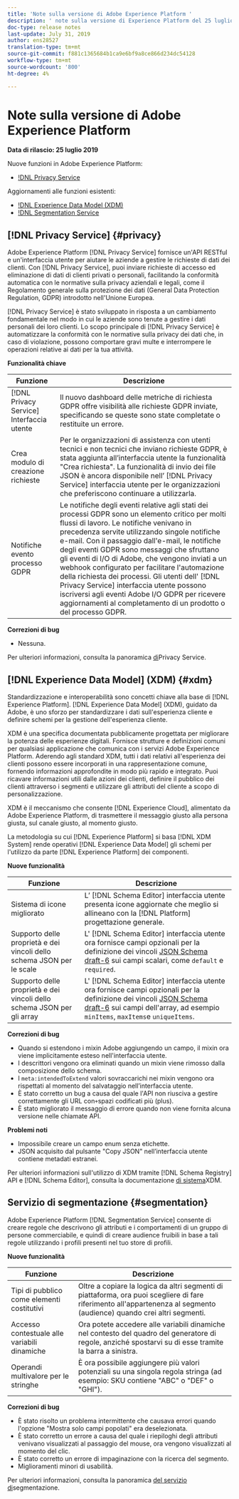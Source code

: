 ```yaml
---
title: 'Note sulla versione di Adobe Experience Platform '
description: ' note sulla versione di Experience Platform del 25 luglio 2019'
doc-type: release notes
last-update: July 31, 2019
author: ens28527
translation-type: tm+mt
source-git-commit: f881c1365684b1ca9e6bf9a8ce866d234dc54128
workflow-type: tm+mt
source-wordcount: '800'
ht-degree: 4%

---
```



# Note sulla versione di Adobe Experience Platform

**Data di rilascio: 25 luglio 2019**

Nuove funzioni in  Adobe Experience Platform:

* [!DNL Privacy Service](#privacy)

Aggiornamenti alle funzioni esistenti:

* [!DNL Experience Data Model (XDM)](#xdm)
* [!DNL Segmentation Service](#segmentation)

## [!DNL Privacy Service] {#privacy}

 Adobe Experience Platform [!DNL Privacy Service] fornisce un&#39;API RESTful e un&#39;interfaccia utente per aiutare le aziende a gestire le richieste di dati dei clienti. Con [!DNL Privacy Service], puoi inviare richieste di accesso ed eliminazione di dati di clienti privati o personali, facilitando la conformità automatica con le normative sulla privacy aziendali e legali, come il Regolamento generale sulla protezione dei dati (General Data Protection Regulation, GDPR) introdotto nell&#39;Unione Europea.

[!DNL Privacy Service] è stato sviluppato in risposta a un cambiamento fondamentale nel modo in cui le aziende sono tenute a gestire i dati personali dei loro clienti. Lo scopo principale di [!DNL Privacy Service] è automatizzare la conformità con le normative sulla privacy dei dati che, in caso di violazione, possono comportare gravi multe e interrompere le operazioni relative ai dati per la tua attività.

**Funzionalità chiave**

| Funzione | Descrizione |
|---|---|
| [!DNL Privacy Service] Interfaccia utente | Il nuovo dashboard delle metriche di richiesta GDPR offre visibilità alle richieste GDPR inviate, specificando se queste sono state completate o restituite un errore. |
| Crea modulo di creazione richieste | Per le organizzazioni di assistenza con utenti tecnici e non tecnici che inviano richieste GDPR, è stata aggiunta all’interfaccia utente la funzionalità &quot;Crea richiesta&quot;. La funzionalità di invio dei file JSON è ancora disponibile nell’ [!DNL Privacy Service] interfaccia utente per le organizzazioni che preferiscono continuare a utilizzarla. |
| Notifiche evento processo GDPR | Le notifiche degli eventi relative agli stati dei processi GDPR sono un elemento critico per molti flussi di lavoro. Le notifiche venivano in precedenza servite utilizzando singole notifiche e-mail. Con il passaggio dall&#39;e-mail, le notifiche degli eventi GDPR sono messaggi che sfruttano gli eventi di I/O di Adobe, che vengono inviati a un webhook configurato per facilitare l&#39;automazione della richiesta dei processi. Gli utenti dell&#39; [!DNL Privacy Service] interfaccia utente possono iscriversi agli eventi Adobe I/O GDPR per ricevere aggiornamenti al completamento di un prodotto o del processo GDPR. |

**Correzioni di bug**

* Nessuna.

Per ulteriori informazioni, consulta la panoramica [di](../../privacy-service/home.md)Privacy Service.

## [!DNL Experience Data Model] (XDM) {#xdm}

Standardizzazione e interoperabilità sono concetti chiave alla base di [!DNL Experience Platform]. [!DNL Experience Data Model] (XDM), guidato da Adobe, è uno sforzo per standardizzare i dati sull&#39;esperienza cliente e definire schemi per la gestione dell&#39;esperienza cliente.

XDM è una specifica documentata pubblicamente progettata per migliorare la potenza delle esperienze digitali. Fornisce strutture e definizioni comuni per qualsiasi applicazione che comunica con i servizi  Adobe Experience Platform. Aderendo agli standard XDM, tutti i dati relativi all&#39;esperienza dei clienti possono essere incorporati in una rappresentazione comune, fornendo informazioni approfondite in modo più rapido e integrato. Puoi ricavare informazioni utili dalle azioni dei clienti, definire il pubblico dei clienti attraverso i segmenti e utilizzare gli attributi del cliente a scopo di personalizzazione.

XDM è il meccanismo che consente [!DNL Experience Cloud], alimentato da  Adobe Experience Platform, di trasmettere il messaggio giusto alla persona giusta, sul canale giusto, al momento giusto.

La metodologia su cui [!DNL Experience Platform] si basa [!DNL XDM System] rende operativi [!DNL Experience Data Model] gli schemi per l&#39;utilizzo da parte [!DNL Experience Platform] dei componenti.

**Nuove funzionalità**

| Funzione | Descrizione |
|---|---|
| Sistema di icone migliorato | L’ [!DNL Schema Editor] interfaccia utente presenta icone aggiornate che meglio si allineano con la [!DNL Platform] progettazione generale. |
| Supporto delle proprietà e dei vincoli dello schema JSON per le scale | L&#39; [!DNL Schema Editor] interfaccia utente ora fornisce campi opzionali per la definizione dei vincoli [JSON Schema draft-6](https://tools.ietf.org/html/draft-wright-json-schema-01) sui campi scalari, come `default` e `required`. |
| Supporto delle proprietà e dei vincoli dello schema JSON per gli array | L&#39; [!DNL Schema Editor] interfaccia utente ora fornisce campi opzionali per la definizione dei vincoli [JSON Schema draft-6](https://tools.ietf.org/html/draft-wright-json-schema-01) sui campi dell&#39;array, ad esempio `minItems`, `maxItems`e `uniqueItems`. |

**Correzioni di bug**

* Quando si estendono i mixin Adobe aggiungendo un campo, il mixin ora viene implicitamente esteso nell&#39;interfaccia utente.
* I descrittori vengono ora eliminati quando un mixin viene rimosso dalla composizione dello schema.
* I `meta:intendedToExtend` valori sovraccarichi nei mixin vengono ora rispettati al momento del salvataggio nell’interfaccia utente.
* È stato corretto un bug a causa del quale l&#39;API non riusciva a gestire correttamente gli URL con`+`spazi codificati più (plus).
* È stato migliorato il messaggio di errore quando non viene fornita alcuna versione nelle chiamate API.

**Problemi noti**

* Impossibile creare un campo enum senza etichette.
* JSON acquisito dal pulsante &quot;Copy JSON&quot; nell’interfaccia utente contiene metadati estranei.

Per ulteriori informazioni sull&#39;utilizzo di XDM tramite [!DNL Schema Registry] API e [!DNL Schema Editor], consulta la documentazione [di sistema](../../xdm/home.md)XDM.

## Servizio di segmentazione {#segmentation}

 Adobe Experience Platform [!DNL Segmentation Service] consente di creare regole che descrivono gli attributi e i comportamenti di un gruppo di persone commerciabile, e quindi di creare audience fruibili in base a tali regole utilizzando i profili presenti nel tuo store di profili.

**Nuove funzionalità**

| Funzione | Descrizione |
| -----------| ---------- |
| Tipi di pubblico come elementi costitutivi | Oltre a copiare la logica da altri segmenti di piattaforma, ora puoi scegliere di fare riferimento all&#39;appartenenza al segmento (audience) quando crei altri segmenti. |
| Accesso contestuale alle variabili dinamiche | Ora potete accedere alle variabili dinamiche nel contesto del quadro del generatore di regole, anziché spostarvi su di esse tramite la barra a sinistra. |
| Operandi multivalore per le stringhe | È ora possibile aggiungere più valori potenziali su una singola regola stringa (ad esempio: SKU contiene &quot;ABC&quot; o &quot;DEF&quot; o &quot;GHI&quot;). |

**Correzioni di bug**

* È stato risolto un problema intermittente che causava errori quando l&#39;opzione &quot;Mostra solo campi popolati&quot; era deselezionata.
* È stato corretto un errore a causa del quale i riepiloghi degli attributi venivano visualizzati al passaggio del mouse, ora vengono visualizzati al momento del clic.
* È stato corretto un errore di impaginazione con la ricerca del segmento.
* Miglioramenti minori di usabilità.

Per ulteriori informazioni, consulta la panoramica [del servizio di](../../segmentation/home.md)segmentazione.